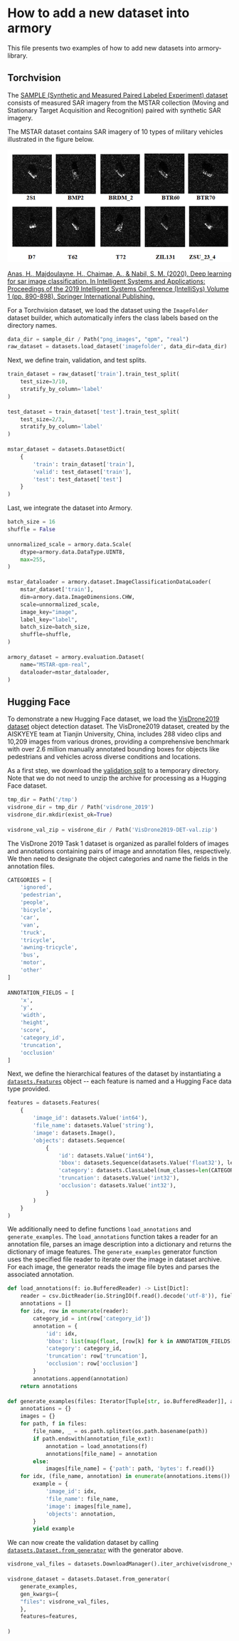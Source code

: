 # How to add a new dataset into armory

This file presents two examples of how to add new datasets into armory-library.

## Torchvision

The [SAMPLE (Synthetic and Measured Paired Labeled Experiment) dataset](https://github.com/benjaminlewis-afrl/SAMPLE_dataset_public) consists of measured SAR imagery from the MSTAR collection (Moving and Stationary Target Acquisition and Recognition) paired with synthetic SAR imagery. 

The MSTAR dataset contains SAR imagery of 10 types of military vehicles illustrated in the figure below.

![MSTAR classes](./assets/MSTAR-classes.png)

[Anas, H., Majdoulayne, H., Chaimae, A., & Nabil, S. M. (2020). Deep learning for sar image classification. In Intelligent Systems and Applications: Proceedings of the 2019 Intelligent Systems Conference (IntelliSys) Volume 1 (pp. 890-898). Springer International Publishing.](https://link.springer.com/chapter/10.1007/978-3-030-29516-5_67)

For a Torchvision dataset, we load the dataset using the `ImageFolder` dataset builder, which automatically infers the class labels based on the directory names.
```python
data_dir = sample_dir / Path("png_images", "qpm", "real")
raw_dataset = datasets.load_dataset('imagefolder', data_dir=data_dir)
```

Next, we define train, validation, and test splits.
```python
train_dataset = raw_dataset['train'].train_test_split(
    test_size=3/10,
    stratify_by_column='label'
)

test_dataset = train_dataset['test'].train_test_split(
    test_size=2/3,
    stratify_by_column='label'
)

mstar_dataset = datasets.DatasetDict(
    {
        'train': train_dataset['train'],
        'valid': test_dataset['train'],
        'test': test_dataset['test']
    }
)
```

Last, we integrate the dataset into Armory.
```python
batch_size = 16
shuffle = False

unnormalized_scale = armory.data.Scale(
    dtype=armory.data.DataType.UINT8,
    max=255,
)

mstar_dataloader = armory.dataset.ImageClassificationDataLoader(
    mstar_dataset['train'],
    dim=armory.data.ImageDimensions.CHW,
    scale=unnormalized_scale,
    image_key="image",
    label_key="label",
    batch_size=batch_size,
    shuffle=shuffle,
)

armory_dataset = armory.evaluation.Dataset(
    name="MSTAR-qpm-real",
    dataloader=mstar_dataloader,
)
```

## Hugging Face

To demonstrate a new Hugging Face dataset, we load the [VisDrone2019 dataset](https://github.com/VisDrone/VisDrone-Dataset) object detection dataset. The VisDrone2019 dataset, created by the AISKYEYE team at Tianjin University, China, includes 288 video clips and 10,209 images from various drones, providing a comprehensive benchmark with over 2.6 million manually annotated bounding boxes for objects like pedestrians and vehicles across diverse conditions and locations.

As a first step, we download the [validation split](https://drive.google.com/file/d/1bxK5zgLn0_L8x276eKkuYA_FzwCIjb59/view?usp=sharing) to a temporary directory. Note that we do not need to unzip the archive for processing as a Hugging Face dataset.
```python
tmp_dir = Path('/tmp')
visdrone_dir = tmp_dir / Path('visdrone_2019')
visdrone_dir.mkdir(exist_ok=True)

visdrone_val_zip = visdrone_dir / Path('VisDrone2019-DET-val.zip')
```
The VisDrone 2019 Task 1 dataset is organized as parallel folders of images and annotations containing pairs of image and annotation files, respectively. We then need to designate the object categories and name the fields in the annotation files.
```python
CATEGORIES = [
    'ignored',
    'pedestrian',
    'people',
    'bicycle',
    'car',
    'van',
    'truck',
    'tricycle',
    'awning-tricycle',
    'bus',
    'motor',
    'other'
]

ANNOTATION_FIELDS = [
    'x',
    'y',
    'width',
    'height',
    'score',
    'category_id',
    'truncation',
    'occlusion'
]
```

Next, we define the hierarchical features of the dataset by instantiating a [`datasets.Features`](https://huggingface.co/docs/datasets/v2.19.0/en/package_reference/main_classes#datasets.Features) object -- each feature is named and a Hugging Face data type provided.
```python
features = datasets.Features(
    {
        'image_id': datasets.Value('int64'),
        'file_name': datasets.Value('string'),
        'image': datasets.Image(),
        'objects': datasets.Sequence(
            {
                'id': datasets.Value('int64'),
                'bbox': datasets.Sequence(datasets.Value('float32'), length=4),
                'category': datasets.ClassLabel(num_classes=len(CATEGORIES), names=CATEGORIES),
                'truncation': datasets.Value('int32'),
                'occlusion': datasets.Value('int32'),
            }
        )
    }
)
```

We additionally need to define functions `load_annotations` and `generate_examples`. The `load_annotations` function takes a reader for an annotation file, parses an image description into a dictionary and returns the dictionary of image features. The `generate_examples` generator function uses the specified file reader to iterate over the image in dataset archive. For each image, the generator reads the image file bytes and parses
the associated annotation.

```python
def load_annotations(f: io.BufferedReader) -> List[Dict]:
    reader = csv.DictReader(io.StringIO(f.read().decode('utf-8')), fieldnames=ANNOTATION_FIELDS)
    annotations = []
    for idx, row in enumerate(reader):
        category_id = int(row['category_id'])
        annotation = {
            'id': idx,
            'bbox': list(map(float, [row[k] for k in ANNOTATION_FIELDS[:4]])),
            'category': category_id,
            'truncation': row['truncation'],
            'occlusion': row['occlusion']
        }
        annotations.append(annotation)
    return annotations

def generate_examples(files: Iterator[Tuple[str, io.BufferedReader]], annotation_file_ext:str ='.txt') -> Iterator[Dict[str, object]]:
    annotations = {}
    images = {}
    for path, f in files:
        file_name, _ = os.path.splitext(os.path.basename(path))
        if path.endswith(annotation_file_ext):
            annotation = load_annotations(f)
            annotations[file_name] = annotation
        else:
            images[file_name] = {'path': path, 'bytes': f.read()}
    for idx, (file_name, annotation) in enumerate(annotations.items()):
        example = {
            'image_id': idx,
            'file_name': file_name,
            'image': images[file_name],
            'objects': annotation,
        }
        yield example
```

We can now create the validation dataset by calling [`datasets.Dataset.from_generator`](https://huggingface.co/docs/datasets/v2.19.0/en/package_reference/main_classes#datasets.Dataset.from_generator) with the generator above.
```python
visdrone_val_files = datasets.DownloadManager().iter_archive(visdrone_val_zip)

visdrone_dataset = datasets.Dataset.from_generator(
    generate_examples,
    gen_kwargs={
    "files": visdrone_val_files,
    },
    features=features,
    
)
```
